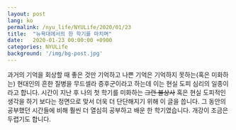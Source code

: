 ```yaml
---
layout: post
lang: ko
permalink: /nyu_life/NYULife/2020/01/23
title:  "뉴욕대에서의 한 학기를 마치며"
date:   2020-01-23 00:00:00 +0900
categories: NYULife
background: '/img/bg-post.jpg'
---
```

과거의 기억을 회상할 때 좋은 것만 기억하고 나쁜 기억은 기억하지 못하는(혹은 미화하는) 현대인의 흔한 질병을 무드셀라 증후군이라고 하는데 이는 현실 도피 심리의 일종이라고 합니다. 시간이 지난 후 나의 첫 학기를 미화하는 <del>그런 불상사</del> 혹은 현실 도피적인 생각을 하기 보다는 정면으로 맞서 더욱 더 단단해지기 위해 이 글을 씁니다. 그 동안의 공부했던 시간들에 비해 훨씬 더 열심히 공부하고 배운 한 학기였습니다. 개강이 조금은 두렵기도 합니다.
